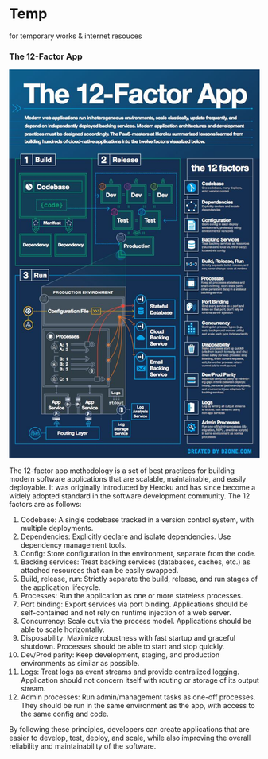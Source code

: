 # Temp
 for temporary works & internet resouces


### The 12-Factor App 

<p align="center">
  <img src="The-12-factor-app-principles.jpg">
  <br/>
</p>

The 12-factor app methodology is a set of best practices for building modern software applications that are scalable, maintainable, and easily deployable. It was originally introduced by Heroku and has since become a widely adopted standard in the software development community. The 12 factors are as follows:

1. Codebase: A single codebase tracked in a version control system, with multiple deployments.
2. Dependencies: Explicitly declare and isolate dependencies. Use dependency management tools.
3. Config: Store configuration in the environment, separate from the code.
4. Backing services: Treat backing services (databases, caches, etc.) as attached resources that can be easily swapped.
5. Build, release, run: Strictly separate the build, release, and run stages of the application lifecycle.
6. Processes: Run the application as one or more stateless processes.
7. Port binding: Export services via port binding. Applications should be self-contained and not rely on runtime injection of a web server.
8. Concurrency: Scale out via the process model. Applications should be able to scale horizontally.
9. Disposability: Maximize robustness with fast startup and graceful shutdown. Processes should be able to start and stop quickly.
10. Dev/Prod parity: Keep development, staging, and production environments as similar as possible.
11. Logs: Treat logs as event streams and provide centralized logging. Application should not concern itself with routing or storage of its output stream.
12. Admin processes: Run admin/management tasks as one-off processes. They should be run in the same environment as the app, with access to the same config and code.

By following these principles, developers can create applications that are easier to develop, test, deploy, and scale, while also improving the overall reliability and maintainability of the software.